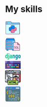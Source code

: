 # My skills
<html>

<body>
<link rel="stylesheet" href="https://github.com/LizaPuf/LizaPuf/blob/main/index.css">
<div id="banner">
    <div class="inline-block">
        <img src="https://github.com/LizaPuf/LizaPuf/blob/main/assets/python%20(3).png" alt="drawing" width="50" /> 
      </div>
    <div class="inline-block">
        <img src="https://github.com/LizaPuf/LizaPuf/blob/main/assets/sql.png" alt="drawing" width="50" />
    </div>
    <div class="inline-block">
        <img src="https://github.com/LizaPuf/LizaPuf/blob/main/assets/django.png" alt="drawing" width="50" />
    </div>
    <div class="inline-block">
         <img src="https://github.com/LizaPuf/LizaPuf/blob/main/assets/html%20(1).png" alt="drawing" width="50" /> 
     </div>
    <div class="inline-block">
         <img src="https://github.com/LizaPuf/LizaPuf/blob/main/assets/css-coding.png" alt="drawing" width="50" />
     </div>
  </div>


</body>

</html>
